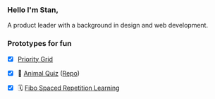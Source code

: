 ### Hello I'm Stan,

A product leader with a background in design and web development.


### Prototypes for fun
- [x] [Priority Grid](https://prioritygrid.app/)
- [x] 🦓 [Animal Quiz](https://anml-quiz.netlify.app/) ([Repo](https://github.com/stanwilsonjr/react-quiz-prototype))
- [x] 🗓 [Fibo Spaced Repetition Learning](https://www.fibolearning.app/) 



<!--
**stanwilsonjr/stanwilsonjr** is a ✨ _special_ ✨ repository because its `README.md` (this file) appears on your GitHub profile.

Here are some ideas to get you started:

- 🔭 I’m currently working on ...
- 🌱 I’m currently learning ...
- 👯 I’m looking to collaborate on ...
- 🤔 I’m looking for help with ...
- 💬 Ask me about ...
- 📫 How to reach me: ...
- 😄 Pronouns: ...
- ⚡ Fun fact: ...
-->
